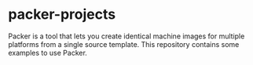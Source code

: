 # packer-projects
Packer is a tool that lets you create identical machine images for multiple platforms from a single source template. This repository contains some examples to use Packer.
